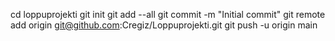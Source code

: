 cd loppuprojekti
git init
git add --all
git commit -m "Initial commit"
git remote add origin git@github.com:Cregiz/Loppuprojekti.git
git push -u origin main

